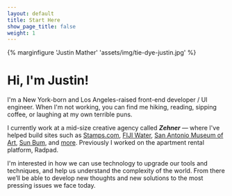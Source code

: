 ```yaml
---
layout: default
title: Start Here
show_page_title: false
weight: 1
---
```


{% marginfigure 'Justin Mather' 'assets/img/tie-dye-justin.jpg' %}

# Hi, I'm Justin!

<!-- About Me -->
I'm a New York-born and Los Angeles-raised front-end developer / UI engineer. When I'm not working, you can find me hiking, reading, sipping coffee, or laughing at my own terrible puns.


<!-- My Work -->
I currently work at a mid-size creative agency called **_Zehner_** — where I've helped build sites such as [Stamps.com](https://store.stamps.com/), [FIJI Water](https://www.fijiwater.com), [San Antonio Museum of Art](https://www.samuseum.org/), [Sun Bum](https://www.trustthebum.com/), and [more](https://www.zehnergroup.com/work). Previously I worked on the apartment rental platform, Radpad.

<!-- {% maincolumn 'assets/img/projects-quilt.png' '' %} -->

I'm interested in how we can use technology to upgrade our tools and techniques, and help us understand the complexity of the world. From there we’ll be able to develop new thoughts and new solutions to the most pressing issues we face today.

<!-- My Interests -->
<!-- I want to use technology—not to build better mousetraps—but to find better ways of collaborating with each other, and explaining complex ideas. I believe that us humans have this one-in-a-billion chance to make something of this incredible opportunity we've been given as a species. *So let's not waste it.* ***Who's with me?*** -->

<!-- I'm also interested in helping destigmatize mental illness, and create value systems to help people decide how to spend their time. -->